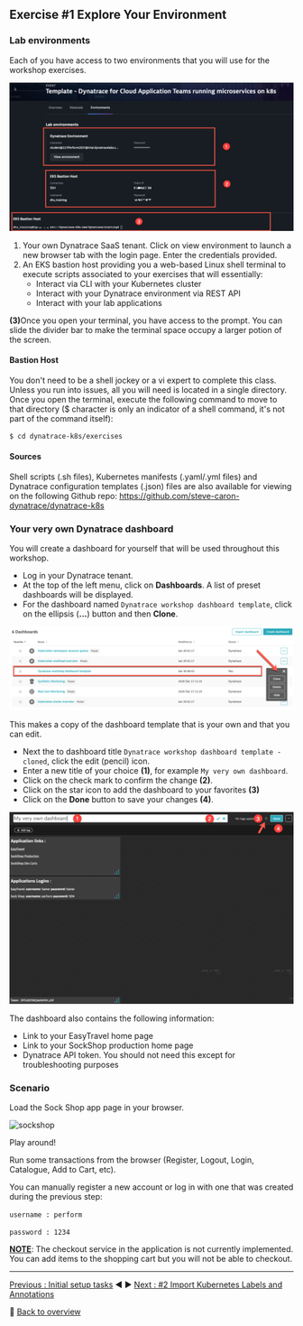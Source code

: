 ## Exercise #1 Explore Your Environment

### Lab environments

Each of you have access to two environments that you will use for the workshop exercises.

![ ](../../assets/images/perform-lab-environment.png)

1. Your own Dynatrace SaaS tenant. Click on view environment to launch a new browser tab with the login page. Enter the credentials provided.
2. An EKS bastion host providing you a web-based Linux shell terminal to execute scripts associated to your exercises that will essentially:
      - Interact via CLI with your Kubernetes cluster
      - Interact with your Dynatrace environment via REST API
      - Interact with your lab applications

<b>(3)</b>Once you open your terminal, you have access to the prompt. You can slide the divider bar to make the terminal space occupy a larger potion of the screen.  

#### Bastion Host

You don't need to be a shell jockey or a vi expert to complete this class. Unless you run into issues, all you will need is located in a single directory. Once you open the terminal, execute the following command to move to that directory ($ character is only an indicator of a shell command, it's not part of the command itself):

```sh
$ cd dynatrace-k8s/exercises
```

#### Sources

Shell scripts (.sh files), Kubernetes manifests (.yaml/.yml files) and Dynatrace configuration templates (.json) files are also available for viewing on the following Github repo: https://github.com/steve-caron-dynatrace/dynatrace-k8s 

### Your very own Dynatrace dashboard

You will create a dashboard for yourself that will be used throughout this workshop.

- Log in your Dynatrace tenant. 
- At the top of the left menu, click on <b>Dashboards</b>. A list of preset dashboards will be displayed.
- For the dashboard named `Dynatrace workshop dashboard template`, click on the ellipsis (<b>...</b>) button and then <b>Clone</b>.

![dashboards](../../assets/images/dashboards.png)

This makes a copy of the dashboard template that is your own and that you can edit.

- Next the to dashboard title `Dynatrace workshop dashboard template - cloned`, click the edit (pencil) icon.
- Enter a new title of your choice <b>(1)</b>, for example `My very own dashboard`.
- Click on the check mark to confirm the change <b>(2)</b>.
- Click on the star icon to add the dashboard to your favorites <b>(3)</b>
- Click on the <b>Done</b> button to save your changes <b>(4)</b>.

![your-very-own-dashboard-1](../../assets/images/your-very-own-dashboard-1.png)

The dashboard also contains the following information:

- Link to your EasyTravel home page
- Link to your SockShop production home page
- Dynatrace API token. You should not need this except for troubleshooting purposes

### Scenario

Load the Sock Shop app page in your browser.

![sockshop](assets/sockshop.png)

Play around! 

Run some transactions from the browser (Register, Logout, Login, Catalogue, Add to Cart, etc).

You can manually register a new account or log in with one that was created during the previous step:

`username : perform`

`password : 1234`

<b><u>NOTE</u></b>: The checkout service in the application is not currently implemented. You can add items to the shopping cart but you will not be able to checkout.

---

[Previous : Initial setup tasks](../00_Setup/README.md) :arrow_backward: :arrow_forward: [Next : #2 Import Kubernetes Labels and Annotations](../02_Import_k8s_labels_annotations/README.md)

:arrow_up_small: [Back to overview](../README.md)
